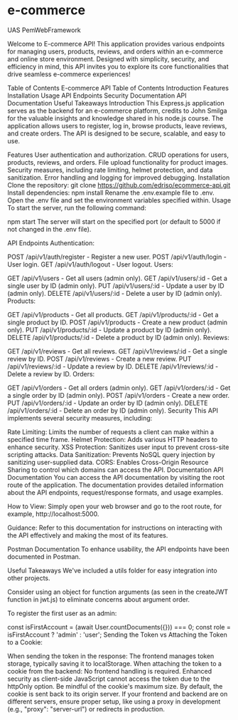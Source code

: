 # e-commerce
UAS PemWebFramework

Welcome to E-commerce API! This application provides various endpoints for managing users, products, reviews, and orders within an e-commerce and online store environment. Designed with simplicity, security, and efficiency in mind, this API invites you to explore its core functionalities that drive seamless e-commerce experiences!

Table of Contents
E-commerce API
Table of Contents
Introduction
Features
Installation
Usage
API Endpoints
Security
Documentation
API Documentation
Useful Takeaways
Introduction
This Express.js application serves as the backend for an e-commerce platform, credits to John Smilga for the valuable insights and knowledge shared in his node.js course. The application allows users to register, log in, browse products, leave reviews, and create orders. The API is designed to be secure, scalable, and easy to use.

Features
User authentication and authorization.
CRUD operations for users, products, reviews, and orders.
File upload functionality for product images.
Security measures, including rate limiting, helmet protection, and data sanitization.
Error handling and logging for improved debugging.
Installation
Clone the repository: git clone https://github.com/edriso/ecommerce-api.git
Install dependencies: npm install
Rename the .env.example file to .env.
Open the .env file and set the environment variables specified within.
Usage
To start the server, run the following command:

npm start
The server will start on the specified port (or default to 5000 if not changed in the .env file).

API Endpoints
Authentication:

POST /api/v1/auth/register - Register a new user.
POST /api/v1/auth/login - User login.
GET /api/v1/auth/logout - User logout.
Users:

GET /api/v1/users - Get all users (admin only).
GET /api/v1/users/:id - Get a single user by ID (admin only).
PUT /api/v1/users/:id - Update a user by ID (admin only).
DELETE /api/v1/users/:id - Delete a user by ID (admin only).
Products:

GET /api/v1/products - Get all products.
GET /api/v1/products/:id - Get a single product by ID.
POST /api/v1/products - Create a new product (admin only).
PUT /api/v1/products/:id - Update a product by ID (admin only).
DELETE /api/v1/products/:id - Delete a product by ID (admin only).
Reviews:

GET /api/v1/reviews - Get all reviews.
GET /api/v1/reviews/:id - Get a single review by ID.
POST /api/v1/reviews - Create a new review.
PUT /api/v1/reviews/:id - Update a review by ID.
DELETE /api/v1/reviews/:id - Delete a review by ID.
Orders:

GET /api/v1/orders - Get all orders (admin only).
GET /api/v1/orders/:id - Get a single order by ID (admin only).
POST /api/v1/orders - Create a new order.
PUT /api/v1/orders/:id - Update an order by ID (admin only).
DELETE /api/v1/orders/:id - Delete an order by ID (admin only).
Security
This API implements several security measures, including:

Rate Limiting: Limits the number of requests a client can make within a specified time frame.
Helmet Protection: Adds various HTTP headers to enhance security.
XSS Protection: Sanitizes user input to prevent cross-site scripting attacks.
Data Sanitization: Prevents NoSQL query injection by sanitizing user-supplied data.
CORS: Enables Cross-Origin Resource Sharing to control which domains can access the API.
Documentation
API Documentation
You can access the API documentation by visiting the root route of the application. The documentation provides detailed information about the API endpoints, request/response formats, and usage examples.

How to View: Simply open your web browser and go to the root route, for example, http://localhost:5000.

Guidance: Refer to this documentation for instructions on interacting with the API effectively and making the most of its features.

Postman Documentation
To enhance usability, the API endpoints have been documented in Postman.

Useful Takeaways
We've included a utils folder for easy integration into other projects.

Consider using an object for function arguments (as seen in the createJWT function in jwt.js) to eliminate concerns about argument order.

To register the first user as an admin:

const isFirstAccount = (await User.countDocuments({})) === 0;
const role = isFirstAccount ? 'admin' : 'user';
Sending the Token vs Attaching the Token to a Cookie:

When sending the token in the response:
The frontend manages token storage, typically saving it to localStorage.
When attaching the token to a cookie from the backend:
No frontend handling is required.
Enhanced security as client-side JavaScript cannot access the token due to the httpOnly option.
Be mindful of the cookie's maximum size.
By default, the cookie is sent back to its origin server. If your frontend and backend are on different servers, ensure proper setup, like using a proxy in development (e.g., "proxy": "server-url") or redirects in production.
